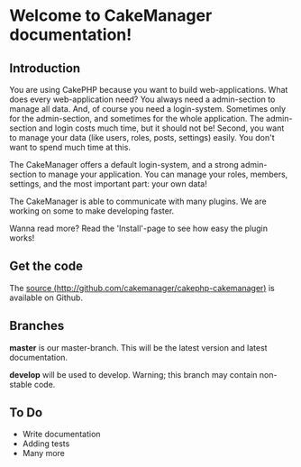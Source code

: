 Welcome to CakeManager documentation!
=====================================

Introduction
------------
You are using CakePHP because you want to build web-applications. What does every web-application need? You always need a admin-section to manage all data. And, of course you need a login-system. Sometimes only for the admin-section, and sometimes for the whole application. The admin-section and login costs much time, but it should not be!
Second, you want to manage your data (like users, roles, posts, settings) easily. You don't want to spend much time at this.

The CakeManager offers a default login-system, and a strong admin-section to manage your application. You can manage your roles, members, settings, and the most important part: your own data!

The CakeManager is able to communicate with many plugins. We are working on some to make developing faster.

Wanna read more? Read the 'Install'-page to see how easy the plugin works!

Get the code
------------
The [source (http://github.com/cakemanager/cakephp-cakemanager)](http://github.com/cakemanager/cakephp-cakemanager) is available on Github.

Branches
--------
**master** is our master-branch. This will be the latest version and latest documentation.

**develop** will be used to develop. Warning; this branch may contain non-stable code.

To Do
-----
- Write documentation
- Adding tests
- Many more
